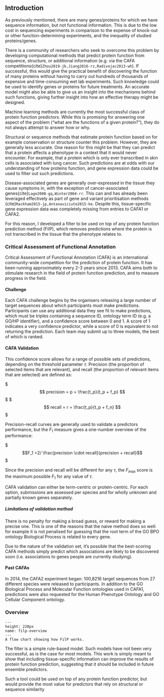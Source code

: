 ## Introduction
[//]: # (TODO: Add cross-ref)
[//]: # (TODO: Release mapping data separately)

As previously mentioned, there are many genes/proteins for which we have sequence information, but not functional information. 
This is due to the low cost in sequencing experiments in comparison to the expense of knock-out or other function-determining experiments, and the inequality of studied proteins/genes. 

There is a community of researchers who seek to overcome this problem by developing computational methods that predict protein function from sequence, structure, or additional information (e.g. via the CAFA competitions{cite}`Zhou2019-jk,Jiang2016-rz,Radivojac2013-wh`). 
If successful, this would give the practical benefit of discovering the function of many proteins without having to carry out hundreds of thousands of expensive and time-consuming wet lab experiments. Such knowledge could be used to identify genes or proteins for future treatments. An accurate model might also be able to give us an insight into the mechanisms behind such functions, giving further insight into how an effective therapy might be designed.

Machine learning methods are currently the most successful class of protein function predictors. While this is promising for answering one aspect of the problem (“what are the functions of a given protein?”), they do not always attempt to answer how or why. 

Structural or sequence methods that estimate protein function based on for example conservation or structure counter this problem. However, they are generally less accurate. 
One reason for this might be that they can predict that a protein affects a phenotype in a context that it would never encounter. 
For example, that a protein which is only ever transcribed in skin cells is associated with lung cancer. Such predictions are at odds with our understanding of how proteins function, and gene expression data could be used to filter out such predictions. 

Disease-associated genes are generally over-expressed in the tissue they cause symptoms in, with the exception of cancer-associated genes{cite}`Lage2008-gq,Winter2004-rr`. 
This can and has already been leveraged effectively as part of gene and variant prioritisation methods {cite}`Rackham2015-jp,Antanaviciute2015-ke`.
 Despite this, tissue-specific gene expression data was completely missing from entries to CAFA1 or CAFA2.

For this reason, I developed a filter to be used on top of any protein function prediction method (FilP), which removes predictions where the protein is not transcribed in the tissue that the phenotype relates to. 

### Critical Assessment of Functional Annotation
Critical Assessment of Functional Annotation (CAFA) is an international community-wide competition for the prediction of protein function. 
It has been running approximately every 2-3 years since 2013. CAFA aims both to stimulate research in the field of protein function prediction, and to measure progress in the field.

#### Challenge
Each CAFA challenge begins by the organisers releasing a large number of target sequences about which participants must make predictions. 
Participants can use any additional data they see fit to make predictions, which must be triples containing a sequence ID, ontology term ID (e.g. a GO/HP identifier), and a confidence score between 0 and 1. 
A score of 1 indicates a very confidence predictor, while a score of 0 is equivalent to not returning the prediction. Each team may submit up to three models, the best of which is ranked.

#### CAFA Validation 
This confidence score allows for a range of possible sets of predictions, depending on the threshold parameter $\tau$. 
Precision (the proportion of selected items that are relevant), and recall (the proportion of relevant items that are selected) are defined as:

$$$ precision = p = \frac{t_p}{t_p + f_p} $$$
$$$ recall = r = \frac{t_p}{t_p + f_n} $$$

Precision-recall curves are generally used to validate a predictors performance, but the $F_1$ measure gives a one-number overview of the performance:

$$$F_1 =2/ \frac{precision \cdot recall}{precision + recall}$$$

Since the precision and recall will be different for any $\tau$, the $F_{max}$ score is the maximum possible $F_1$ for any value of $\tau$.

[//]: # (TODO: explain the below a little more: how many measures does that make? 2 x2 = 4?)
CAFA validation can either be term-centric or protein-centric. For each option, submissions are assessed per species and for wholly unknown and partially known genes separately.

##### Limitations of validation method
There is no penalty for making a broad guess, or reward for making a precise one. This is one of the reasons that the naive method does so well: for example it is not penalised for guessing that the root term of the GO BPO ontology Biological Process is related to every gene. 

Due to the nature of the validation set, it’s possible that the best-scoring CAFA methods simply predict which associations are likely to be discovered soon (i.e. associations to genes people are currently studying).

#### Past CAFAs
In 2014, the CAFA2 experiment began: 100,8216 target sequences from 27 different species were released to participants. In addition to the GO Biological Process and Molecular Function ontologies used in CAFA1, predictions were also requested for the Human Phenotype Ontology and GO Cellular Component ontology. 

### Overview

```{figure} ../images/filp-overview.png
---
height: 220px
name: filp-overview
---
A flow chart showing how FilP works.
```

The filter is a simple rule-based model. Such models have not been very successful, as is the case for most models. This work is simply meant to show that including tissue-specific information can improve the results of protein function prediction, suggesting that it should be included in future ensemble predictors.

Such a tool could be used on top of any protein function predictor, but would provide the most value for predictors that rely on structural or sequence similarity
